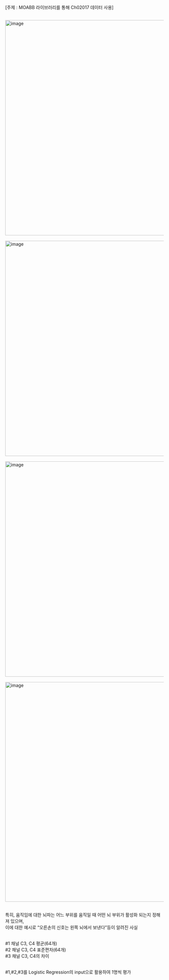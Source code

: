 [주제 : MOABB 라이브러리를 통해 Ch02017 데이터 사용]<br><br>

<img width="684" alt="image" src="https://github.com/user-attachments/assets/cc5aa4d3-6650-43b3-af7c-b0ffa307db3a" /> <br><br>
<img width="684" alt="image" src="https://github.com/user-attachments/assets/e90daaf9-d9f9-4827-94f0-d49459e41fed" /> <br><br>
<img width="684" alt="image" src="https://github.com/user-attachments/assets/73a1e1f3-0070-4a98-af1b-97363247157e" /> <br><br>
<img width="698" alt="image" src="https://github.com/user-attachments/assets/38d3cd18-908a-4f52-b220-942e1dea5da9" /> <br><br>

특히, 움직임에 대한 뇌파는 어느 부위를 움직일 때 어떤 뇌 부위가 활성화 되는지 정해져 있으며,<br>
이에 대한 예시로 “오른손의 신호는 왼쪽 뇌에서 보낸다”등이 알려진 사실 <br><br>







#1 채널 C3, C4 평균(64개)<br>
#2 채널 C3, C4 표준편차(64개)<br>
#3 채널 C3, C4의 차이<br><br>

#1,#2,#3를 Logistic Regression의 input으로 활용하여 1명씩 평가

